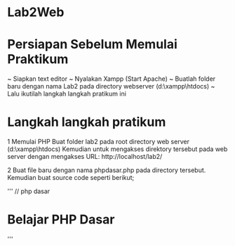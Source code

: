 # Lab2Web
# Persiapan Sebelum Memulai Praktikum
  ~ Siapkan text editor
  ~ Nyalakan Xampp (Start Apache)
  ~ Buatlah folder baru dengan nama Lab2 pada directory webserver (d:\xampp\htdocs)
  ~ Lalu ikutilah langkah langkah pratikum ini
  
# Langkah langkah pratikum
1 Memulai PHP
Buat folder lab2 pada root directory web server (d:\xampp\htdocs)
Kemudian untuk mengakses direktory tersebut pada web server dengan mengakses URL:
http://localhost/lab2/

2 Buat file baru dengan nama phpdasar.php pada directory tersebut. Kemudian buat source code seperti
berikut;

'''
// php dasar
<!DOCTYPE html>
<html lang="en">
<head>
<meta charset="UTF-8">
<title>PHP Dasar</title>
</head>
<body>
<h1>Belajar PHP Dasar</h1>
<?php
echo "Hello World";
?>
</body>
</html>
'''
